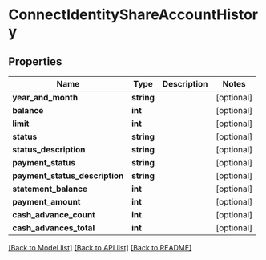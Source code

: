 # ConnectIdentityShareAccountHistory

## Properties
Name | Type | Description | Notes
------------ | ------------- | ------------- | -------------
**year_and_month** | **string** |  | [optional] 
**balance** | **int** |  | [optional] 
**limit** | **int** |  | [optional] 
**status** | **string** |  | [optional] 
**status_description** | **string** |  | [optional] 
**payment_status** | **string** |  | [optional] 
**payment_status_description** | **string** |  | [optional] 
**statement_balance** | **int** |  | [optional] 
**payment_amount** | **int** |  | [optional] 
**cash_advance_count** | **int** |  | [optional] 
**cash_advances_total** | **int** |  | [optional] 

[[Back to Model list]](../../README.md#documentation-for-models) [[Back to API list]](../../README.md#documentation-for-api-endpoints) [[Back to README]](../../README.md)

